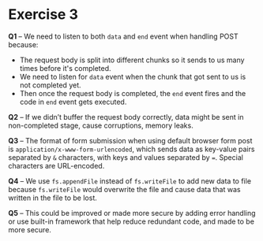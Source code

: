 # Exercise 3

**Q1** – We need to listen to both `data` and `end` event when handling POST because:  
- The request body is split into different chunks so it sends to us many times before it's completed.  
- We need to listen for `data` event when the chunk that got sent to us is not completed yet.  
- Then once the request body is completed, the `end` event fires and the code in `end` event gets executed.

**Q2** – If we didn’t buffer the request body correctly, data might be sent in non-completed stage, cause corruptions, memory leaks.

**Q3** – The format of form submission when using default browser form post is `application/x-www-form-urlencoded`, which sends data as key-value pairs separated by `&` characters, with keys and values separated by `=`. Special characters are URL-encoded.

**Q4** – We use `fs.appendFile` instead of `fs.writeFile` to add new data to file because `fs.writeFile` would overwrite the file and cause data that was written in the file to be lost.

**Q5** – This could be improved or made more secure by adding error handling or use built-in framework that help reduce redundant code, and made to be more secure.
